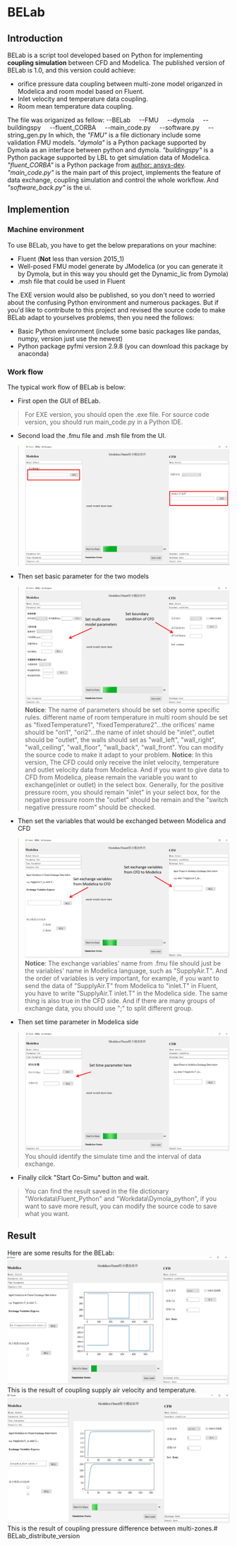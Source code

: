 # BELab
## Introduction
BELab is a script tool developed based on Python for implementing **coupling simulation** between CFD and Modelica.
The published version of BELab is 1.0, and this version could achieve:

*    orifice pressure data coupling between multi-zone model origanzed in Modelica and room model based on Fluent.
*    Inlet velocity and temperature data coupling.
*    Room mean temperature data coupling.

The file was origanized as fellow:
--BELab
&nbsp;&nbsp;&nbsp;&nbsp;--FMU
&nbsp;&nbsp;&nbsp;&nbsp;--dymola
&nbsp;&nbsp;&nbsp;&nbsp;--buildingspy
&nbsp;&nbsp;&nbsp;&nbsp;--fluent_CORBA
&nbsp;&nbsp;&nbsp;&nbsp;--main_code.py
&nbsp;&nbsp;&nbsp;&nbsp;--software.py
&nbsp;&nbsp;&nbsp;&nbsp;--string_gen.py
In which, the *"FMU"* is a file dictionary include some validation FMU models. *"dymola"* is a Python package supported by Dymola as an interface between python and dymola. *"buildingspy"* is a Python package supported by LBL to get simulation data of Modelica. *"fluent_CORBA"* is a Python package from [author: ansys-dev](https://github.com/ansys-dev/fluent_corba). *"main_code.py"* is the main part of this project, implements the feature of data exchange, coupling simulation and control the whole workflow. And *"software_back.py"* is the ui.
## Implemention
### Machine environment
To use BELab, you have to get the below preparations on your machine:
*    Fluent (**Not** less than version 2015_1)
*    Well-posed FMU model generate by JModelica (or you can generate it by Dymola, but in this way you should get the Dynamic_lic from Dymola)
*    .msh file that could be used in Fluent

The EXE version would also be published, so you don't need to worried about the confusing Python environment and numerous packages. But if you'd like to contribute to this project and revised the source code to make BELab adapt to yourselves problems, then you need the follows:
*    Basic Python environment (include some basic packages like pandas, numpy, version just use the newest)
*    Python package pyfmi version 2.9.8 (you can download this package by anaconda)

### Work flow
The typical work flow of BELab is below:
*    First open the GUI of BELab. 
>    For EXE version, you should open the .exe file. For source code version, you should run main_code.py in a Python IDE.

*    Second load the .fmu file and .msh file from the UI.
>    ![Load files](https://github.com/wenzheshang/BELab_distribute_version/blob/main/image_for_readme/load_file.png)

*    Then set basic parameter for the two models
>    ![Set parameter](https://github.com/wenzheshang/BELab_distribute_version/blob/main/image_for_readme/set_parameter.png)
>    **Notice**: The name of parameters should be set obey some specific rules. different name of room temperature in multi room should be set as "fixedTemperature1", "fixedTemperature2"...the orifices' name should be "ori1", "ori2"...the name of inlet should be "inlet", outlet should be "outlet", the walls should set as "wall_left", "wall_right", "wall_ceiling", "wall_floor", "wall_back", "wall_front". You can modify the source code to make it adapt to your problem.
>    **Notice**: In this version, The CFD could only receive the inlet velocity, temperature and outlet velocity data from Modelica. And if you want to give data to CFD from Modelica, please remain the variable you want to exchange(inlet or outlet) in the select box. Generally, for the positive pressure room, you should remain "inlet" in your select box, for the negative pressure room the "outlet" should be remain and the "switch negative pressure room" should be checked.

*    Then set the variables that would be exchanged between Modelica and CFD
>    ![Exchange data](https://github.com/wenzheshang/BELab_distribute_version/blob/main/image_for_readme/exchange_variable.png)
>    **Notice**: The exchange variables' name from .fmu file should just be the variables' name in Modelica language, such as "SupplyAir.T". And the order of variables is very important, for example, if you want to send the data of "SupplyAir.T" from Modelica to "inlet.T" in Fluent, you have to write "SupplyAir.T inlet.T" in the Modelica side. The same thing is also true in the CFD side. And if there are many groups of exchange data, you should use ";" to split different group.

*    Then set time parameter in Modelica side
>    ![Time parameter](https://github.com/wenzheshang/BELab_distribute_version/blob/main/image_for_readme/set_time.png)
>    You should identify the simulate time and the interval of data exchange.

*    Finally cilck "Start Co-Simu" button and wait.
>    You can find the result saved in the file dictionary "Workdata\Fluent_Python" and "Workdata\Dymola_python", if you want to save more result, you can modify the source code to save what you want.

## Result
Here are some results for the BELab:
![Result1](https://github.com/wenzheshang/BELab_distribute_version/blob/main/image_for_readme/result1.png)
This is the result of coupling supply air velocity and temperature.
![Result2](https://github.com/wenzheshang/BELab_distribute_version/blob/main/image_for_readme/result2.png)
This is the result of coupling pressure difference between multi-zones.# BELab_distribute_version
